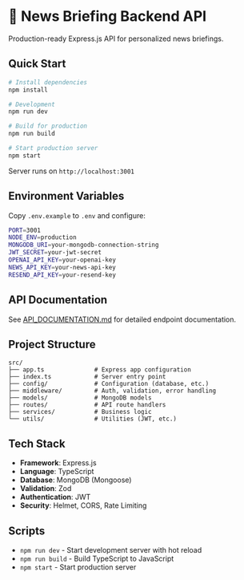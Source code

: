# 🚀 News Briefing Backend API

Production-ready Express.js API for personalized news briefings.

## Quick Start

```bash
# Install dependencies
npm install

# Development
npm run dev

# Build for production
npm run build

# Start production server
npm start
```

Server runs on `http://localhost:3001`

## Environment Variables

Copy `.env.example` to `.env` and configure:

```bash
PORT=3001
NODE_ENV=production
MONGODB_URI=your-mongodb-connection-string
JWT_SECRET=your-jwt-secret
OPENAI_API_KEY=your-openai-key
NEWS_API_KEY=your-news-api-key
RESEND_API_KEY=your-resend-key
```

## API Documentation

See [API_DOCUMENTATION.md](./API_DOCUMENTATION.md) for detailed endpoint documentation.

## Project Structure

```
src/
├── app.ts              # Express app configuration
├── index.ts            # Server entry point
├── config/             # Configuration (database, etc.)
├── middleware/         # Auth, validation, error handling
├── models/             # MongoDB models
├── routes/             # API route handlers
├── services/           # Business logic
└── utils/              # Utilities (JWT, etc.)
```

## Tech Stack

- **Framework**: Express.js
- **Language**: TypeScript
- **Database**: MongoDB (Mongoose)
- **Validation**: Zod
- **Authentication**: JWT
- **Security**: Helmet, CORS, Rate Limiting

## Scripts

- `npm run dev` - Start development server with hot reload
- `npm run build` - Build TypeScript to JavaScript
- `npm start` - Start production server
